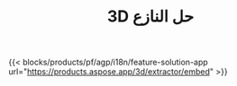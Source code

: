﻿---
title: 3D حل النازع 
weight: 7730
url: /ar/extractor
limit: 
description: تحويل 3D ملف إلى Autodesk و Draco و Wavefront و 3D Studio والعديد من التنسيقات الأخرى
---
{{< blocks/products/pf/agp/i18n/feature-solution-app url="https://products.aspose.app/3d/extractor/embed" >}} 
